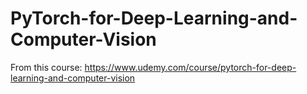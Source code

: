 # PyTorch-for-Deep-Learning-and-Computer-Vision
From this course: https://www.udemy.com/course/pytorch-for-deep-learning-and-computer-vision

